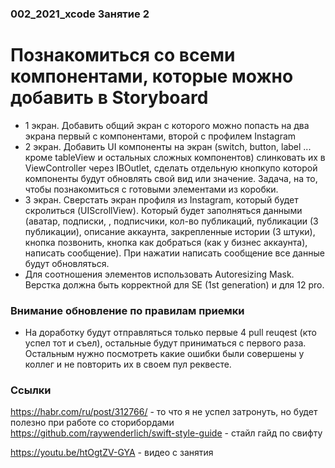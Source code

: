 ### 002_2021_xcode Занятие 2

# Познакомиться со всеми компонентами, которые можно добавить в Storyboard
* 1 экран. Добавить общий экран с которого можно попасть на два экрана первый с компонентами, второй с профилем Instagram 
* 2 экран. Добавить UI компоненты на экран (switch, button, label ... кроме tableView и остальных сложных компонентов) слинковать их в ViewController через IBOutlet, сделать отдельную кнопкупо которой компоненты будут обновлять свой вид или значение. Задача, на то, чтобы познакомиться с готовыми элементами из коробки.
* 3 экран. Сверстать экран профиля из Instagram, который будет скролиться (UIScrollView). Который будет заполняться данными (аватар, подписки, , подписчики, кол-во публикаций, публикации (3 публикации), описание аккаунта, закрепленные истории (3 штуки), кнопка позвонить, кнопка как добраться (как у бизнес аккаунта), написать сообщение). При нажатии написать сообщение все данные будут обновляться. 
* Для соотношения элементов использовать Autoresizing Mask. Верстка должна быть корректной для SE (1st generation) и для 12 pro.

### Внимание обновление по правилам приемки
* На доработку будут отправляться только первые 4 pull reuqest (кто успел тот и съел), остальные будут приниматься с первого раза. Остальным нужно посмотреть какие ошибки были совершены у коллег и не повторить их в своем пул реквесте.

### Ссылки
https://habr.com/ru/post/312766/ - то что я не успел затронуть, но будет полезно при работе со сторибордами
https://github.com/raywenderlich/swift-style-guide - стайл гайд по свифту

https://youtu.be/htOgtZV-GYA - видео с занятия
